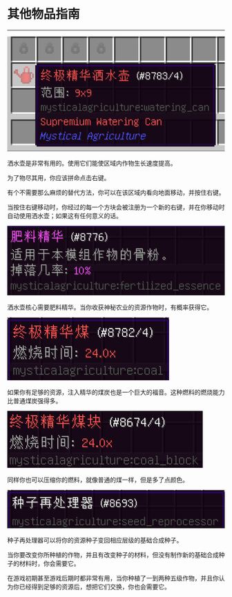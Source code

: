 # 其他物品指南
___

![终极精华洒水壶](supremiumcan.png)

洒水壶是非常有用的。使用它们能使区域内作物生长速度提高。

为了物尽其用，你应该拼命点击右键。

有个不需要那么麻烦的替代方法，你可以在该区域内看向地面移动，并按住右键。

当按住右键移动时，你经过的每一个方块会被注册为一个新的右键，并在你移动时自动使用洒水壶；如果这有任何意义的话。

![洒水壶核心所需](fertilebonedust.png)

洒水壶核心需要肥料精华。当你收获神秘农业的资源作物时，有概率获得它。

![终极精华煤](supercoal.png)

如果你有足够的资源，注入精华的煤炭也是一个巨大的福音。这种燃料的燃烧能力比普通煤炭强得多。

![终极精华煤块](supercoalblock.png)

同样你也可以压缩你的燃料，就像普通的煤一样，但是多了点颜色。

![种子再处理器](seedreprocessor.png)

种子再处理器可以将你的资源种子变回相应层级的基础合成种子。

当你要改变你所种植的作物，并且有改变种子的材料，但没有制作新的基础合成种子的材料时，你会需要它。

在游戏初期甚至游戏后期时都非常有用，当你种植了一到两种五级作物，并且你认为你已经得到足够的资源后，想把它们交换，你也会需要它。




